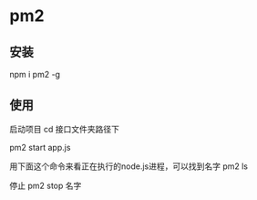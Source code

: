# pm2

## 安装
npm i pm2 -g

## 使用

启动项目
cd 接口文件夹路径下

pm2 start app.js

用下面这个命令来看正在执行的node.js进程，可以找到名字
pm2 ls  

停止
pm2 stop 名字
